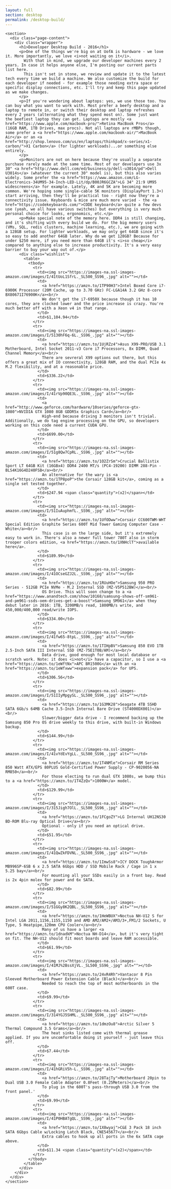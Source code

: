 ```yaml
---
layout: full
section: desktop
permalink: /desktop-build/
---
```

    <section>
      <div class="page-content">
        <div class="wrapper">
          <h1>Developer Desktop Build - 2016</h1>
          <p>One of the things we're big on at UofA is hardware - we love it. More importantly, we love <i>not waiting on it</i>. 
            With that in mind, we upgrade our developer machines every 2 years. In case it helps anyone else, I'm posting our current parts list here.
            This isn't set in stone, we review and update it to the latest tech every time we build a machine. We also customize the build for each developer if needed - for example those needing extra space or specific display connections, etc. I'll try and keep this page updated as we make changes.
          </p>
          <p>If you're wondering about laptops: yes, we use those too. You can buy what you want to work with. Most prefer a beefy desktop and a laptop to remote in, or switch their desktop and laptop refreshes every 2 years (alternating what they spend most on). Some just want the beefiest laptop they can get. Laptops are mostly <a href="https://www.apple.com/macbook-pro/">Retina MacBook Pros</a> (16GB RAM, 1TB Drives, max procs). Not all laptops are rMBPs though, some prefer a <a href="https://www.apple.com/macbook-air/">MacBook Air</a> or an <a href="http://shop.lenovo.com/us/en/laptops/thinkpad/x-series/x1-carbon/">X1 Carbon</a> (for lighter workloads)...or something else entirely.
          </p>
          <p>Monitors are not on here because they're usually a separate purchase rarely made at the same time. Most of our developers use 3x 30" <a href="http://www.dell.com/ed/business/p/dell-u3014/pd">Dell U3014s</a> (whatever the current 30" model is), but this also varies widely. Some prefer the <a href="https://www.amazon.com/LG-Electronics-34UM95-34-Inch-LED-Lit/dp/B00JR6GCZA">LG 34" 21:9 UM95 widescreens</a> for example. Lately, 4K and 5K are becoming more common. We're hoping some single-cable 5K monitors (DisplayPort 1.3+) start arriving, then they'll be practical too - right now they're a connectivity issue. Keyboards & mice are much more varied - the <a href="https://codekeyboards.com/">CODE keyboard</a> quite a few devs use (yeah, we all have various switches) but everything is very much personal choice for looks, ergonomics, etc.</p>
          <p>Make special note of the memory here. DDR4 is still changing, and it's shifting with every build we do. For the big memory users (VMs, SQL, redis clusters, machine learning, etc.), we are going with a 128GB setup. For lighter workloads, we may only get 64GB since it's so easy to add another 64GB later. Why do we get 128GB? Because for under $250 more, if you need more than 64GB it's <i>so cheap</i> compared to anything else to increase productivity. It's a very easy barrier to buy your way out of.</p>
          <div class="wishlist">
            <table>
              <tbody>
                <tr>
                  <td><img src="https://images-na.ssl-images-amazon.com/images/I/41tUoL1SfrL._SL500_SS96_.jpg" alt=""></td>
                  <td>
                    <a href="https://amzn.to/1TP90H3">Intel Boxed Core i7-6900K Processor (20M Cache, up to 3.70 GHz) FC-LGA14A 3.2 GHz 8-core BX80671I76900K</a><br/>
                    We don't get the i7-6950X because though it has 10 cores, they are clocked lower and the price increase is crazy. You're much better off with a Xeon v4 in that range.
                  </td>
                  <td>$1,104.94</td>
                </tr>
                <tr>
                  <td><img src="https://images-na.ssl-images-amazon.com/images/I/5130hF6q-6L._SS96_.jpg" alt=""></td>
                  <td>
                    <a href="https://amzn.to/1UjRZz4">Asus X99-PRO/USB 3.1 Motherboard, Intel Socket 2011-v3 Core i7 Processors, 8x DIMM, Quad Channel Memory</a><br/>
                    There are sevreral X99 options out there, but this offers a great mix of IO connectivity, 128GB RAM, and the dual PCIe 4x M.2 flexibility, and at a reasonable price.
                  </td>
                  <td>$336.22</td>
                </tr>
                <tr>
                  <td><img src="https://images-na.ssl-images-amazon.com/images/I/41rVp90QE3L._SS96_.jpg" alt=""></td>
                  <td>
                    <a href="http://www.geforce.com/hardware/10series/geforce-gtx-1080">NVIDIA GTX 1080 8GB GDDR5x Graphics Card</a><br/>
                    High-end because driving 3 monitors isn't trivial. Additionally, we do tag engine processing on the GPU, so developers working on this code need a current CUDA GPU.
                  </td>
                  <td>$699.00</td>
                </tr>
                <tr>
                  <td><img src="https://images-na.ssl-images-amazon.com/images/I/51g8Qw7CpRL._SS96_.jpg" alt=""></td>
                  <td>
                    <a href="https://amzn.to/1O2ZrSm">Crucial Ballistix Sport LT 64GB Kit (16GBx4) DDR4 2400 MT/s (PC4-19200) DIMM 288-Pin - BLS4K16G4D240FSB</a><br/>
                    An alternative for the wary is <a href="https://amzn.to/1TP8poP">the Corsair 128GB kit</a>, coming as a single set tested together.
                  </td>
                  <td>$247.94 <span class="quantity">(x2)</span></td>
                </tr>
                <tr>
                  <td><img src="https://images-na.ssl-images-amazon.com/images/I/51IuAuphmfL._SS96_.jpg" alt=""></td>
                  <td>
                    <a href="https://amzn.to/1UfODww">Corsair CC600TWM-WHT Special Edition Graphite Series 600T Mid Tower Gaming Computer Case - White</a><br/>
                    This case is on the large side, but it's extremely easy to work in. There's also a newer full tower 780T also in storm trooper colors edition, <a href="https://amzn.to/1XNHclT">available here</a>.
                  </td>
                  <td>$189.99</td>
                </tr>
                <tr>
                  <td><img src="https://images-na.ssl-images-amazon.com/images/I/41OCseGZJ2L._SS96_.jpg" alt=""></td>
                  <td>
                    <a href="https://amzn.to/1RUuHOe">Samsung 950 PRO Series - 512GB PCIe NVMe - M.2 Internal SSD (MZ-V5P512BW)</a><br/>
                    OS Drive. This will soon change to a <a href="https://www.anandtech.com/show/10168/samsung-shows-off-sm961-and-pm961-ssds-oem-drives-get-a-boost">Samsung SM961</a> when they debut later in 2016: 1TB, 3200MB/s read, 1800MB/s write, and 450,000/400,000 read/write IOPS.
                  </td>
                  <td>$334.00</td>
                </tr>
                <tr>
                  <td><img src="https://images-na.ssl-images-amazon.com/images/I/41fw65-8tpL._SS96_.jpg" alt=""></td>
                  <td>
                    <a href="https://amzn.to/1TIHpBV">Samsung 850 EVO 1TB 2.5-Inch SATA III Internal SSD (MZ-75E1T0B/AM)</a><br/>
                    Data drive, good enough for most local database or scratch work. Note: it does <i>not</i> have a capacitor, so I use a <a href="https://amzn.to/1eWftNx">APC BR1500G</a> with an <a href="https://amzn.to/1eWfxww">expansion pack</a> for UPS.
                  </td>
                  <td>$306.56</td>
                </tr>
                <tr>
                  <td><img src="https://images-na.ssl-images-amazon.com/images/I/51IIyMpgySL._SL500_SS96_.jpg" alt=""></td>
                  <td>
                    <a href="https://amzn.to/1G3MK28">Seagate 4TB SSHD SATA 6Gb/s 64MB Cache 3.5-Inch Internal Bare Drive (ST4000DX001)</a><br/>
                    Slower/bigger data drive - I recommend backing up the Samsung 850 Pro OS drive weekly to this drive, with built-in Windows backup.
                  </td>
                  <td>$144.99</td>
                </tr>
                <tr>
                  <td><img src="https://images-na.ssl-images-amazon.com/images/I/41vYdEvYgLL._SL500_SS96_.jpg" alt=""></td>
                  <td>
                    <a href="https://amzn.to/1T4NMle">Corsair RM Series 850 Watt ATX/EPS 80PLUS Gold-Certified Power Supply - CP-9020056-NA RM850</a><br/>
                    For those electing to run dual GTX 1080s, we bump this to a <a href="https://amzn.to/1T4ZzQv">1000W</a> model.
                  </td>
                  <td>$129.99</td>
                </tr>
                <tr>
                  <td><img src="https://images-na.ssl-images-amazon.com/images/I/315Jigh7OlL._SL500_SS96_.jpg" alt=""></td>
                  <td>
                    <a href="https://amzn.to/1FCgoZY">LG Internal UH12NS30 BD-ROM Blu-ray Optical Drive</a><br/>
                    Optional - only if you need an optical drive.
                  </td>
                  <td>$51.95</td>
                </tr>
                <tr>
                  <td><img src="https://images-na.ssl-images-amazon.com/images/I/41QwZkFDVNL._SL500_SS96_.jpg" alt=""></td>
                  <td>
                    <a href="https://amzn.to/1ImwSs8">ICY DOCK ToughArmor MB996SP-6SB 6 x 2.5 SATA 6Gbps HDD / SSD Mobile Rack / Cage in 1 x 5.25 bay</a><br/>
                    For mounting all your SSDs easily in a front bay. Read is 2x 4pin molex for power and 6x SATA.
                  </td>
                  <td>$82.99</td>
                </tr>
                <tr>
                  <td><img src="https://images-na.ssl-images-amazon.com/images/I/51GGy8K2QBL._SL500_SS96_.jpg" alt=""></td>
                  <td>
                    <a href="https://amzn.to/1HeWBUX">Noctua NH-U12 S for Intel LGA 2011,1156,1155,1150 and AMD AM2/AM2+/AM3/3+,FM1/2 Sockets, U Type, 5 Heatpipe,120mm CPU Cooler</a><br/>
                    Many of us have a larger <a href="https://amzn.to/1dnadkM">Noctua NH-D14</a>, but it's very tight on fit. The NH-U12 should fit most boards and leave RAM accessible.
                  </td>
                  <td>$61.99</td>
                </tr>
                <tr>
                  <td><img src="https://images-na.ssl-images-amazon.com/images/I/41MJ%2BssXjVL._SL500_SS96_.jpg" alt=""></td>
                  <td>
                    <a href="https://amzn.to/24vR4Rh">Vantacor 8 Pin Sleeved Motherboard Power Extension Cable (Black)</a><br/>
                    Needed to reach the top of most motherboards in the 600T case.
                  </td>
                  <td>$9.99</td>
                </tr>
                <tr>
                  <td><img src="https://images-na.ssl-images-amazon.com/images/I/314YGJ5SHML._SL500_SS96_.jpg" alt=""></td>
                  <td>
                    <a href="https://amzn.to/1dmzOu8">Arctic Silver 5 Thermal Compound 3.5 Grams</a><br/>
                    The heat sinks listed come with thermal grease applied. If you are uncomfortable doing it yourself - just leave this off.
                  </td>
                  <td>$7.44</td>
                </tr>
                <tr>
                  <td><img src="https://images-na.ssl-images-amazon.com/images/I/41hGRiV5h-L._SS96_.jpg" alt=""></td>
                  <td>
                    <a href="https://amzn.to/28TajTy">Motherboard 20pin to Dual USB 3.0 Female Cable Adapter 0.8Feet (0.25Meters)</a><br/>
                    To plug in the 600T's pass-through USB 3.0 from the front panel.'
                  </td>
                  <td>$9.99</td>
                </tr>
                <tr>
                  <td><img src="https://images-na.ssl-images-amazon.com/images/I/41P0HBATgQL._SS96_.jpg" alt=""></td>
                  <td>
                    <a href="https://amzn.to/1X8wyaj">C&E 3 Pack 18 inch SATA 6Gbps Cable w/Locking Latch Black, CNE545677</a><br/>
                    Extra cables to hook up all ports in the 6x SATA cage above.
                  </td>
                  <td>$11.34 <span class="quantity">(x2)</span></td>
                </tr>
              </tbody>
            </table>
          </div>
        </div>
      </div>
    </section>

